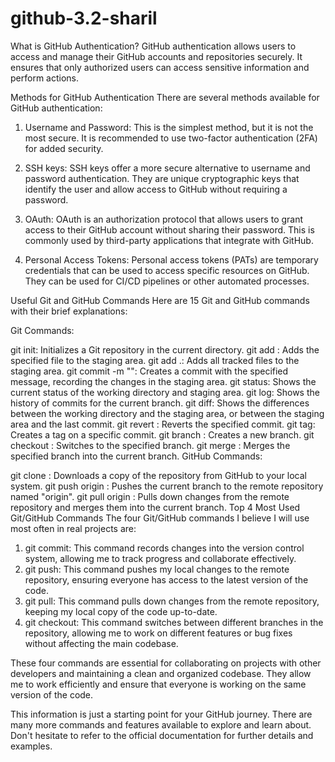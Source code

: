 # github-3.2-sharil

What is GitHub Authentication?
GitHub authentication allows users to access and manage their GitHub accounts and repositories securely. It ensures that only authorized users can access sensitive information and perform actions.

Methods for GitHub Authentication
There are several methods available for GitHub authentication:

1. Username and Password: This is the simplest method, but it is not the most secure. It is recommended to use two-factor authentication (2FA) for added security.

2. SSH keys: SSH keys offer a more secure alternative to username and password authentication. They are unique cryptographic keys that identify the user and allow access to GitHub without requiring a password.

3. OAuth: OAuth is an authorization protocol that allows users to grant access to their GitHub account without sharing their password. This is commonly used by third-party applications that integrate with GitHub.

4. Personal Access Tokens: Personal access tokens (PATs) are temporary credentials that can be used to access specific resources on GitHub. They can be used for CI/CD pipelines or other automated processes.

Useful Git and GitHub Commands
Here are 15 Git and GitHub commands with their brief explanations:

Git Commands:

git init: Initializes a Git repository in the current directory.
git add <file>: Adds the specified file to the staging area.
git add .: Adds all tracked files to the staging area.
git commit -m "<message>": Creates a commit with the specified message, recording the changes in the staging area.
git status: Shows the current status of the working directory and staging area.
git log: Shows the history of commits for the current branch.
git diff: Shows the differences between the working directory and the staging area, or between the staging area and the last commit.
git revert <commit>: Reverts the specified commit.
git tag: Creates a tag on a specific commit.
git branch <branch-name>: Creates a new branch.
git checkout <branch-name>: Switches to the specified branch.
git merge <branch-name>: Merges the specified branch into the current branch.
GitHub Commands:

git clone <url>: Downloads a copy of the repository from GitHub to your local system.
git push origin <branch>: Pushes the current branch to the remote repository named "origin".
git pull origin <branch>: Pulls down changes from the remote repository and merges them into the current branch.
Top 4 Most Used Git/GitHub Commands
The four Git/GitHub commands I believe I will use most often in real projects are:

1. git commit: This command records changes into the version control system, allowing me to track progress and collaborate effectively.
2. git push: This command pushes my local changes to the remote repository, ensuring everyone has access to the latest version of the code.
3. git pull: This command pulls down changes from the remote repository, keeping my local copy of the code up-to-date.
4. git checkout: This command switches between different branches in the repository, allowing me to work on different features or bug fixes without affecting the main codebase.

These four commands are essential for collaborating on projects with other developers and maintaining a clean and organized codebase. They allow me to work efficiently and ensure that everyone is working on the same version of the code.

This information is just a starting point for your GitHub journey. There are many more commands and features available to explore and learn about. Don't hesitate to refer to the official documentation for further details and examples.